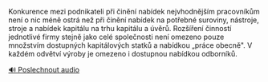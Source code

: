 
Konkurence mezi podnikateli při činění nabídek nejvhodnějším pracovníkům není o nic méně ostrá než při činění nabídek na potřebné suroviny, nástroje, stroje a nabídek kapitálu na trhu kapitálu a úvěrů. Rozšíření činností jednotlivé firmy stejně jako celé společnosti není omezeno pouze množstvím dostupných kapitálových statků a nabídkou „práce obecně". V každém odvětví výroby je omezeno i dostupnou nabídkou odborníků.

[🔊 Poslechnout audio](/data/7-paragraphs/audio/chapter_108/para_005-Konkurence-mezi-podnikateli-pi-inn-nabdek-nej.mp3)
